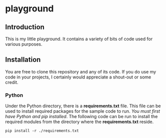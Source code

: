 # playground
## Introduction
This is my little playground. It contains a variety of bits of code used
for various purposes.

## Installation
You are free to clone this repository and any of its code. If you do use my code 
in your projects, I certainly would appreciate a shout-out or some credit.

### Python
Under the Python directory, there is a **requirements.txt** file. This file can be used to
install required packages for the sample code to run. _You must first have Python
and pip installed_. The following code can be run to install the required modules
from the directory where the **requirements.txt** reside.

```commandline
pip install -r ./requirements.txt
```

